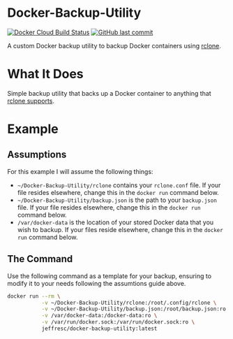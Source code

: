 # Docker-Backup-Utility
[![Docker Cloud Build Status](https://img.shields.io/docker/cloud/build/jeffresc/docker-backup-utility?style=for-the-badge)](https://hub.docker.com/repository/docker/jeffresc/docker-backup-utility) [![GitHub last commit](https://img.shields.io/github/last-commit/JeffResc/Docker-Backup-Utility?style=for-the-badge)](https://github.com/JeffResc/Docker-Backup-Utility)

A custom Docker backup utility to backup Docker containers using [rclone](https://rclone.org/).

# What It Does
Simple backup utility that backs up a Docker container to anything that [rclone supports](https://rclone.org/docs/).

# Example
## Assumptions
For this example I will assume the following things:
- `~/Docker-Backup-Utility/rclone` contains your `rclone.conf` file. If your file resides elsewhere, change this in the `docker run` command below.
- `~/Docker-Backup-Utility/backup.json` is the path to your `backup.json` file. If your file resides elsewhere, change this in the `docker run` command below.
- `/var/docker-data` is the location of your stored Docker data that you wish to backup. If your files reside elsewhere, change this in the `docker run` command below.
## The Command
Use the following command as a template for your backup, ensuring to modify it to your needs following the assumtions guide above.
```bash
docker run --rm \
           -v ~/Docker-Backup-Utility/rclone:/root/.config/rclone \
           -v ~/Docker-Backup-Utility/backup.json:/root/backup.json:ro \
           -v /var/docker-data:/docker-data:ro \
           -v /var/run/docker.sock:/var/run/docker.sock:ro \
           jeffresc/docker-backup-utility:latest
```
